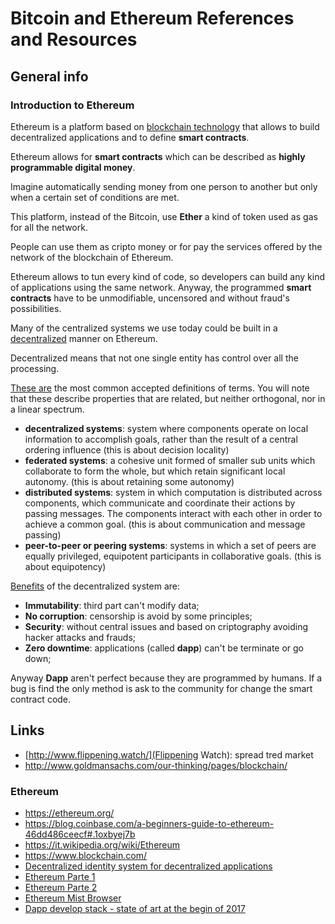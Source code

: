# Bitcoin and Ethereum References and Resources

## General info

### Introduction to Ethereum


Ethereum is a platform based on [blockchain technology](https://en.bitcoin.it/wiki/Block_chain) that allows to build decentralized applications and to define **smart contracts**.

Ethereum allows for **smart contracts** which can be described as **highly programmable digital money**.

Imagine automatically sending money from one person to another but only when a certain set of conditions are met. 

This platform, instead of the Bitcoin, use **Ether** a kind of token used as gas for all the network.

People can use them as cripto money or for pay the services offered by the network of the blockchain of Ethereum.

Ethereum allows to tun every kind of code, so developers can build any kind of applications using the same network.
Anyway, the programmed **smart contracts** have to be unmodifiable, uncensored and without fraud's possibilities.

Many of the centralized systems we use today could be built in a [decentralized](https://medium.com/@VitalikButerin/the-meaning-of-decentralization-a0c92b76a274#.9ovcueehi) manner on Ethereum.

Decentralized means that not one single entity has control over all the processing.

[These are](http://ethereum.stackexchange.com/questions/7812/question-on-the-terms-distributed-and-decentralised) the most common accepted definitions of terms. You will note that these describe properties that are related, but neither orthogonal, nor in a linear spectrum.

- **decentralized systems**: system where components operate on local information to accomplish goals, rather than the result of a central ordering influence (this is about decision locality)
- **federated systems**: a cohesive unit formed of smaller sub units which collaborate to form the whole, but which retain significant local autonomy. (this is about retaining some autonomy)
- **distributed systems**: system in which computation is distributed across components, which communicate and coordinate their actions by passing messages. The components interact with each other in order to achieve a common goal. (this is about communication and message passing)
- **peer-to-peer or peering systems**: systems in which a set of peers are equally privileged, equipotent participants in collaborative goals. (this is about equipotency)


[Benefits](https://etherevolution.eu/2017/02/12/ethereum-guida-parte-1/) of the decentralized system are:

- **Immutability**: third part can't modify data;
- **No corruption**: censorship is avoid by some principles;
- **Security**: without central issues and based on criptography avoiding hacker attacks and frauds;
- **Zero downtime**: applications (called **dapp**) can't be terminate or go down;


Anyway **Dapp** aren't perfect because they are programmed by humans. 
If a bug is find the only method is ask to the community for change the smart contract code.


## Links

- [http://www.flippening.watch/](Flippening Watch): spread tred market
- http://www.goldmansachs.com/our-thinking/pages/blockchain/

### Ethereum

- https://ethereum.org/
- https://blog.coinbase.com/a-beginners-guide-to-ethereum-46dd486ceecf#.1oxbyej7b
- https://it.wikipedia.org/wiki/Ethereum
- https://www.blockchain.com/
- [Decentralized identity system for decentralized applications](https://www.uport.me/)
- [Ethereum Parte 1](https://etherevolution.eu/2017/02/12/ethereum-guida-parte-1/)
- [Ethereum Parte 2](https://etherevolution.eu/2017/02/13/guida-ethereum-parte-2/)
- [Ethereum Mist Browser](https://github.com/ethereum/mist/releases)
- [Dapp develop stack - state of art at the begin of 2017](https://medium.com/@FEhrsam/the-dapp-developer-stack-the-blockchain-industry-barometer-8d55ec1c7d4)
